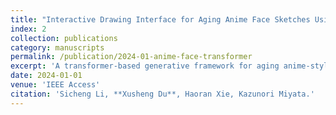 ```yaml
---
title: "Interactive Drawing Interface for Aging Anime Face Sketches Using Transformer-Based Generative Model"
index: 2
collection: publications
category: manuscripts
permalink: /publication/2024-01-anime-face-transformer
excerpt: 'A transformer-based generative framework for aging anime-style face sketches.'
date: 2024-01-01
venue: 'IEEE Access'
citation: 'Sicheng Li, **Xusheng Du**, Haoran Xie, Kazunori Miyata.'
---
```

